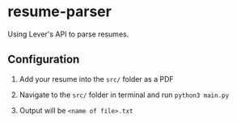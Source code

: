 # resume-parser
Using Lever's API to parse resumes.

## Configuration
1. Add your resume into the `src/` folder as a PDF
    
2. Navigate to the `src/` folder in terminal and run `python3 main.py`

3. Output will be `<name of file>.txt`

